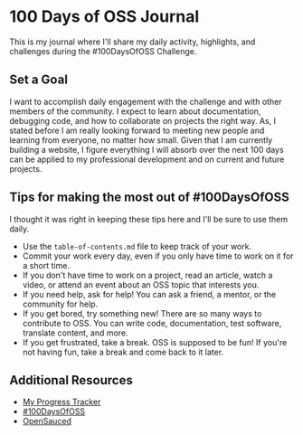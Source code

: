 # 100 Days of OSS Journal

This is my journal where I'll share my daily activity, highlights, and challenges during the #100DaysOfOSS Challenge.

## Set a Goal

I want to accomplish daily engagement with the challenge and with other members of the community. I expect to learn about documentation, debugging code, and how to collaborate on projects the right way. As, I stated before I am really looking forward to meeting new people and learning from everyone, no matter how small. Given that I am currently building a website, I figure everything I will absorb over the next 100 days can be applied to my professional development and on current and future projects.

## Tips for making the most out of #100DaysOfOSS

I thought it was right in keeping these tips here and I'll be sure to use them daily.

- Use the `table-of-contents.md` file to keep track of your work.
- Commit your work every day, even if you only have time to work on it for a short time.
- If you don't have time to work on a project, read an article, watch a video, or attend an event about an OSS topic that interests you.
- If you need help, ask for help! You can ask a friend, a mentor, or the community for help.
- If you get bored, try something new! There are so many ways to contribute to OSS. You can write code, documentation, test software, translate content, and more.
- If you get frustrated, take a break. OSS is supposed to be fun! If you're not having fun, take a break and come back to it later.

## Additional Resources

- [My Progress Tracker](./marcellaharr-oss-journal.md)
- [#100DaysOfOSS](https://docs.opensauced.pizza/community/100-days-of-oss/)
- [OpenSauced](https://opensauced.pizza/)
